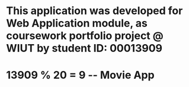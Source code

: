 # This application was developed for Web Application module, as coursework portfolio project @ WIUT by student ID: 00013909
# 13909 % 20 = 9 -- Movie App
